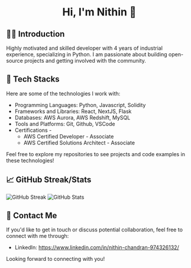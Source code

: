 # <div align="center">Hi, I'm Nithin 👋</div>

## 👨‍💻 Introduction

Highly motivated and skilled developer with 4 years of industrial experience, specializing in Python. I am passionate about building open-source projects and getting involved with the community.

## 🔧 Tech Stacks

Here are some of the technologies I work with:

- Programming Languages: Python, Javascript, Solidity
- Frameworks and Libraries: React, NextJS, Flask
- Databases: AWS Aurora, AWS Redshift, MySQL
- Tools and Platforms: Git, Github, VSCode
- Certifications -
  - AWS Certified Developer - Associate
  - AWS Certified Solutions Architect - Associate

Feel free to explore my repositories to see projects and code examples in these technologies!

## 📈 GitHub Streak/Stats

![GitHub Streak](https://github-readme-streak-stats.herokuapp.com/?user=nithincp&theme=dark)
![GitHub Stats](https://github-readme-stats.vercel.app/api?username=nithincp&show_icons=true&theme=dark)

## 📧 Contact Me

If you'd like to get in touch or discuss potential collaboration, feel free to connect with me through:

- LinkedIn: https://www.linkedin.com/in/nithin-chandran-974326132/

Looking forward to connecting with you!

<!--
**nithincp/nithincp** is a ✨ _special_ ✨ repository because its `README.md` (this file) appears on your GitHub profile.

Here are some ideas to get you started:

- 🔭 I’m currently working on ...
- 🌱 I’m currently learning ...
- 👯 I’m looking to collaborate on ...
- 🤔 I’m looking for help with ...
- 💬 Ask me about ...
- 📫 How to reach me: ...
- 😄 Pronouns: ...
- ⚡ Fun fact: ...
-->
